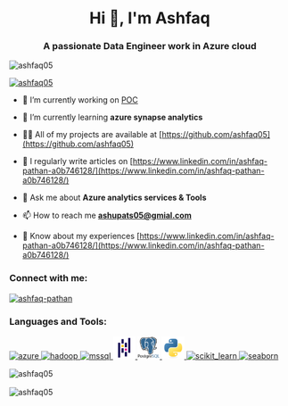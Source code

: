 <h1 align="center">Hi 👋, I'm Ashfaq</h1>
<h3 align="center">A passionate Data Engineer work in Azure cloud</h3>

<p align="left"> <img src="https://komarev.com/ghpvc/?username=ashfaq05&label=Profile%20views&color=0e75b6&style=flat" alt="ashfaq05" /> </p>

<p align="left"> <a href="https://github.com/ryo-ma/github-profile-trophy"><img src="https://github-profile-trophy.vercel.app/?username=ashfaq05" alt="ashfaq05" /></a> </p>

- 🔭 I’m currently working on [POC](https://github.com/ashfaq05/POC.git)

- 🌱 I’m currently learning **azure synapse analytics**

- 👨‍💻 All of my projects are available at [https://github.com/ashfaq05](https://github.com/ashfaq05)

- 📝 I regularly write articles on [https://www.linkedin.com/in/ashfaq-pathan-a0b746128/](https://www.linkedin.com/in/ashfaq-pathan-a0b746128/)

- 💬 Ask me about **Azure analytics services & Tools**

- 📫 How to reach me **ashupats05@gmial.com**

- 📄 Know about my experiences [https://www.linkedin.com/in/ashfaq-pathan-a0b746128/](https://www.linkedin.com/in/ashfaq-pathan-a0b746128/)

<h3 align="left">Connect with me:</h3>
<p align="left">
<a href="https://linkedin.com/in/ashfaq-pathan" target="blank"><img align="center" src="https://raw.githubusercontent.com/rahuldkjain/github-profile-readme-generator/master/src/images/icons/Social/linked-in-alt.svg" alt="ashfaq-pathan" height="30" width="40" /></a>
</p>

<h3 align="left">Languages and Tools:</h3>
<p align="left"> <a href="https://azure.microsoft.com/en-in/" target="_blank" rel="noreferrer"> <img src="https://www.vectorlogo.zone/logos/microsoft_azure/microsoft_azure-icon.svg" alt="azure" width="40" height="40"/> </a> <a href="https://hadoop.apache.org/" target="_blank" rel="noreferrer"> <img src="https://www.vectorlogo.zone/logos/apache_hadoop/apache_hadoop-icon.svg" alt="hadoop" width="40" height="40"/> </a> <a href="https://www.microsoft.com/en-us/sql-server" target="_blank" rel="noreferrer"> <img src="https://www.svgrepo.com/show/303229/microsoft-sql-server-logo.svg" alt="mssql" width="40" height="40"/> </a> <a href="https://pandas.pydata.org/" target="_blank" rel="noreferrer"> <img src="https://raw.githubusercontent.com/devicons/devicon/2ae2a900d2f041da66e950e4d48052658d850630/icons/pandas/pandas-original.svg" alt="pandas" width="40" height="40"/> </a> <a href="https://www.postgresql.org" target="_blank" rel="noreferrer"> <img src="https://raw.githubusercontent.com/devicons/devicon/master/icons/postgresql/postgresql-original-wordmark.svg" alt="postgresql" width="40" height="40"/> </a> <a href="https://www.python.org" target="_blank" rel="noreferrer"> <img src="https://raw.githubusercontent.com/devicons/devicon/master/icons/python/python-original.svg" alt="python" width="40" height="40"/> </a> <a href="https://scikit-learn.org/" target="_blank" rel="noreferrer"> <img src="https://upload.wikimedia.org/wikipedia/commons/0/05/Scikit_learn_logo_small.svg" alt="scikit_learn" width="40" height="40"/> </a> <a href="https://seaborn.pydata.org/" target="_blank" rel="noreferrer"> <img src="https://seaborn.pydata.org/_images/logo-mark-lightbg.svg" alt="seaborn" width="40" height="40"/> </a> </p>

<p><img align="center" src="https://github-readme-stats.vercel.app/api/top-langs?username=ashfaq05&show_icons=true&locale=en&layout=compact" alt="ashfaq05" /></p>

<p><img align="center" src="https://github-readme-streak-stats.herokuapp.com/?user=ashfaq05&" alt="ashfaq05" /></p>

